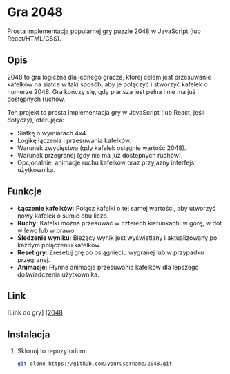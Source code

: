 # Gra 2048

Prosta implementacja popularnej gry puzzle 2048 w JavaScript (lub React/HTML/CSS).

## Opis

2048 to gra logiczna dla jednego gracza, której celem jest przesuwanie kafelków na siatce w taki sposób, aby je połączyć i stworzyć kafelek o numerze 2048. Gra kończy się, gdy plansza jest pełna i nie ma już dostępnych ruchów.

Ten projekt to prosta implementacja gry w JavaScript (lub React, jeśli dotyczy), oferująca:

- Siatkę o wymiarach 4x4.
- Logikę łączenia i przesuwania kafelków.
- Warunek zwycięstwa (gdy kafelek osiągnie wartość 2048).
- Warunek przegranej (gdy nie ma już dostępnych ruchów).
- Opcjonalnie: animacje ruchu kafelków oraz przyjazny interfejs użytkownika.

## Funkcje

- **Łączenie kafelków:** Połącz kafelki o tej samej wartości, aby utworzyć nowy kafelek o sumie obu liczb.
- **Ruchy:** Kafelki można przesuwać w czterech kierunkach: w górę, w dół, w lewo lub w prawo.
- **Śledzenie wyniku:** Bieżący wynik jest wyświetlany i aktualizowany po każdym połączeniu kafelków.
- **Reset gry:** Zresetuj grę po osiągnięciu wygranej lub w przypadku przegranej.
- **Animacje:** Płynne animacje przesuwania kafelków dla lepszego doświadczenia użytkownika.

## Link

[Link do gry] ([2048](https://drewniak1015.github.io/2048-Game/)

## Instalacja

1. Sklonuj to repozytorium:
   ```bash
   git clone https://github.com/yourusername/2048.git

